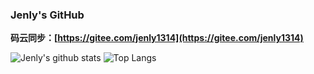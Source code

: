 ### Jenly's GitHub

**码云同步：[https://gitee.com/jenly1314](https://gitee.com/jenly1314)**

![Jenly's github stats](https://github-readme-stats.vercel.app/api?username=jenly1314&theme=vue&show_icons=true&hide=issues,prs)
![Top Langs](https://github-readme-stats.vercel.app/api/top-langs/?username=jenly1314&theme=vue&layout=compact&hide=html)

